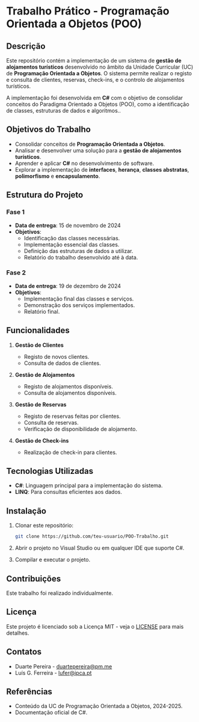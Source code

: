# Trabalho Prático - Programação Orientada a Objetos (POO)

## Descrição
Este repositório contém a implementação de um sistema de **gestão de alojamentos turísticos** desenvolvido no âmbito da Unidade Curricular (UC) de **Programação Orientada a Objetos**. O sistema permite realizar o registo e consulta de clientes, reservas, check-ins, e o controlo de alojamentos turísticos.

A implementação foi desenvolvida em **C#** com o objetivo de consolidar conceitos do Paradigma Orientado a Objetos (POO), como a identificação de classes, estruturas de dados e algoritmos..

## Objetivos do Trabalho
- Consolidar conceitos de **Programação Orientada a Objetos**.
- Analisar e desenvolver uma solução para a **gestão de alojamentos turísticos**.
- Aprender e aplicar **C#** no desenvolvimento de software.
- Explorar a implementação de **interfaces**, **herança**, **classes abstratas**, **polimorfismo** e **encapsulamento**.

## Estrutura do Projeto

### Fase 1
- **Data de entrega**: 15 de novembro de 2024
- **Objetivos**:
  - Identificação das classes necessárias.
  - Implementação essencial das classes.
  - Definição das estruturas de dados a utilizar.
  - Relatório do trabalho desenvolvido até à data.

### Fase 2
- **Data de entrega**: 19 de dezembro de 2024
- **Objetivos**:
  - Implementação final das classes e serviços.
  - Demonstração dos serviços implementados.
  - Relatório final.

## Funcionalidades
1. **Gestão de Clientes**
   - Registo de novos clientes.
   - Consulta de dados de clientes.
   
2. **Gestão de Alojamentos**
   - Registo de alojamentos disponíveis.
   - Consulta de alojamentos disponíveis.

3. **Gestão de Reservas**
   - Registo de reservas feitas por clientes.
   - Consulta de reservas.
   - Verificação de disponibilidade de alojamento.

4. **Gestão de Check-ins**
   - Realização de check-in para clientes.

## Tecnologias Utilizadas
- **C#**: Linguagem principal para a implementação do sistema.
- **LINQ**: Para consultas eficientes aos dados.

## Instalação
1. Clonar este repositório:

   ```bash
   git clone https://github.com/teu-usuario/POO-Trabalho.git
2. Abrir o projeto no Visual Studio ou em qualquer IDE que suporte C#.
3. Compilar e executar o projeto.

## Contribuições
Este trabalho foi realizado individualmente.

## Licença
Este projeto é licenciado sob a Licença MIT - veja o [LICENSE](LICENSE) para mais detalhes.

## Contatos
- Duarte Pereira - [duartepereira@pm.me](mailto:duartepereira@pm.me)
- Luís G. Ferreira - [lufer@ipca.pt](mailto:lufer@ipca.pt)

## Referências
- Conteúdo da UC de Programação Orientada a Objetos, 2024-2025.
- Documentação oficial de C#.
